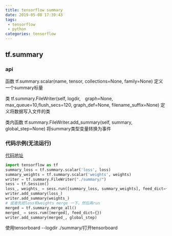 ```yaml
---
title: tensorflow summary
date: 2019-05-08 17:39:43
tags:
 - tensorflow
 - python
categories: tensorflow
---
```


## tf.summary
### api
函数
tf.summary.scalar(name, tensor, collections=None, family=None)
定义一个summary标量

类
tf.summary.FileWriter(self, logdir,　graph=None, max_queue=10,flush_secs=120, graph_def=None, filename_suffix=None)
定义将数据写入文件的类

类内函数
tf.summary.FileWriter.add_summary(self, summary, global_step=None)
将summary类型变量转换为事件 


### 代码示例(无法运行)
[代码地址](https://github.com/mxxhcm/code/blob/master/tf/some_ops/tf_summary.py)
``` python
import tensorflow as tf
summary_loss = tf.summary.scalar('loss', loss)
summary_weights = tf.summary.scalar('weights', weights)
writer = tf.summary.FileWriter("./summary/")
sess = tf.Session()
loss_, weights_ = sess.run([summary_loss, summary_weights], feed_dict={})
writer.add_summary(loss_)
writer.add_summary(weights_)
# 或者先把loss和weights merge 一下，然后再run
merged = tf.summary.merge_all()
merged_ = sess.rum([merged], feed_dict={})
writer.add_summary(merged_, global_step)
```

使用tensorboard --logdir ./summary/打开tensorboard


